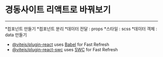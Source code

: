 # 경동사이트 리액트로 바꿔보기

***
*컴포넌트 만들기 
*컴포넌트 분리
*데이터 전달  : props
*스타일  : scss
*데이터 객체  : data 만들기


- [@vitejs/plugin-react](https://github.com/vitejs/vite-plugin-react/blob/main/packages/plugin-react/README.md) uses [Babel](https://babeljs.io/) for Fast Refresh
- [@vitejs/plugin-react-swc](https://github.com/vitejs/vite-plugin-react-swc) uses [SWC](https://swc.rs/) for Fast Refresh
